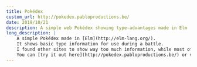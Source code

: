 ```yaml
---
title: Pokédex
custom_url: http://pokedex.pabloproductions.be/
date: 2019/10/21
description: A simple web Pokédex showing type-advantages made in Elm
long_description: |
    A simple Pokédex made in [Elm](http://elm-lang.org/).
    It shows basic type information for use during a battle.
    I found other sites to show way too much information, while most of the time I only want to know which moves are super effective.
    You can [try it out here](http://pokedex.pabloproductions.be/) or view the source code [here](https://gitlab.com/TheOddler/pokedex).
---
```

